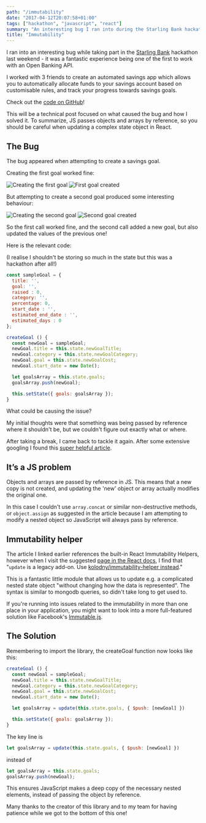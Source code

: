 ```yaml
---
path: "/immutability"
date: "2017-04-12T20:07:58+01:00"
tags: ["hackathon", "javascript", "react"]
summary: "An interesting bug I ran into during the Starling Bank hackathon"
title: "Immutability"
---
```


I ran into an interesting bug while taking part in the [Starling Bank](https://www.starlingbank.com/) hackathon last weekend - it was a fantastic experience being one of the first to work with an Open Banking API.

I worked with 3 friends to create an automated savings app which allows you to automatically allocate funds to your savings account based on customisable rules, and track your progress towards savings goals.

Check out the [code on GitHub](https://github.com/mattdean1/savings-automator)!

This will be a technical post focused on what caused the bug and how I solved it. To summarize, JS passes objects and arrays by reference, so you should be careful when updating a complex state object in React.


## The Bug

The bug appeared when attempting to create a savings goal.

Creating the first goal worked fine:

![Creating the first goal](/screenshots/immutability/02_creategoal1.png)
![First goal created](/screenshots/immutability/03_goal1created.png)

But attempting to create a second goal produced some interesting behaviour:

![Creating the second goal](/screenshots/immutability/04_creategoal2.png)
![Second goal created](/screenshots/immutability/05_goal2created.png)

So the first call worked fine, and the second call added a new goal, but also updated the values of the previous one!

Here is the relevant code:

(I realise I shouldn't be storing so much in the state but this was a hackathon after all!)


```js
const sampleGoal = {
  title: '',
  goal: '',
  raised : 0,
  category: '',
  percentage: 0,
  start_date : '',
  estimated_end_date : '',
  estimated_days : 0
};

createGoal () {
  const newGoal = sampleGoal;
  newGoal.title = this.state.newGoalTitle;
  newGoal.category = this.state.newGoalCategory;
  newGoal.goal = this.state.newGoalCost;
  newGoal.start_date = new Date();

  let goalsArray = this.state.goals;
  goalsArray.push(newGoal);

  this.setState({ goals: goalsArray });
}
```

What could be causing the issue?

My initial thoughts were that something was being passed by reference where it shouldn't be, but we couldn't figure out exactly what or where.

After taking a break, I came back to tackle it again. After some extensive googling I found this [super helpful article](https://medium.com/pro-react/a-brief-talk-about-immutability-and-react-s-helpers-70919ab8ae7c).



## It’s a JS problem

Objects and arrays are passed by reference in JS. This means that a new copy is not created, and updating the 'new' object or array actually modifies the original one.

In this case I couldn't use `array.concat` or similar non-destructive methods, or `object.assign` as suggested in the article because I am attempting to modify a nested object so JavaScript will always pass by reference.


## Immutability helper

The article I linked earlier references the built-in React Immutability Helpers, however when I visit the suggested [page in the React docs](https://facebook.github.io/react/docs/update.html), I find that "`update` is a legacy add-on. Use [kolodny/immutability-helper instead](https://github.com/kolodny/immutability-helper)."

This is a fantastic little module that allows us to update e.g. a complicated nested state object "without changing how the data is represented". The syntax is similar to mongodb queries, so didn't take long to get used to.

If you're running into issues related to the immutability in more than one place in your application, you might want to look into a more full-featured solution like Facebook's [Immutable.js](https://facebook.github.io/immutable-js/).


## The Solution

Remembering to import the library, the createGoal function now looks like this:

```js
createGoal () {
  const newGoal = sampleGoal;
  newGoal.title = this.state.newGoalTitle;
  newGoal.category = this.state.newGoalCategory;
  newGoal.goal = this.state.newGoalCost;
  newGoal.start_date = new Date();

  let goalsArray = update(this.state.goals, { $push: [newGoal] })

  this.setState({ goals: goalsArray });
}
```

The key line is

```js
let goalsArray = update(this.state.goals, { $push: [newGoal] })
```

instead of


```js
let goalsArray = this.state.goals;
goalsArray.push(newGoal);
```

This ensures JavaScript makes a deep copy of the necessary nested elements, instead of passing the object by reference.

Many thanks to the creator of this library and to my team for having patience while we got to the bottom of this one!
